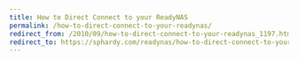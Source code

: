 ```yaml
---
title: How to Direct Connect to your ReadyNAS
permalink: /how-to-direct-connect-to-your-readynas/
redirect_from: /2010/09/how-to-direct-connect-to-your-readynas_1197.html
redirect_to: https://sphardy.com/readynas/how-to-direct-connect-to-your-readynas/
---
```

